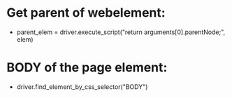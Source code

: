 # Get parent of webelement:
- parent_elem = driver.execute_script("return arguments[0].parentNode;", elem)

# BODY of the page element:
- driver.find_element_by_css_selector("BODY")
